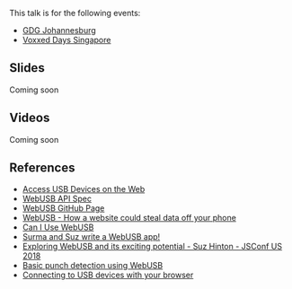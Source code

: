 This talk is for the following events:

- [GDG Johannesburg](https://www.meetup.com/GDGJohannesburg/events/260611609)
- [Voxxed Days Singapore](https://voxxeddays.com/singapore/)

## Slides

Coming soon

## Videos

Coming soon

## References

- [Access USB Devices on the Web](https://developers.google.com/web/updates/2016/03/access-usb-devices-on-the-web)
- [WebUSB API Spec](https://wicg.github.io/webusb/)
- [WebUSB GitHub Page](https://github.com/WICG/webusb)
- [WebUSB - How a website could steal data off your phone](https://labs.mwrinfosecurity.com/blog/webusb/)
- [Can I Use WebUSB](https://caniuse.com/#feat=webusb)
- [Surma and Suz write a WebUSB app!](https://www.youtube.com/watch?v=4BsunBl4-Wk)
- [Exploring WebUSB and its exciting potential - Suz Hinton - JSConf US 2018](https://www.youtube.com/watch?v=IpfZ8Nj3uiE)
- [Basic punch detection using WebUSB](https://medium.com/@kennethrohde/basic-punch-detection-using-web-usb-d9fd4a1387f7)
- [Connecting to USB devices with your browser](https://medium.com/@gendor/connecting-to-usb-devices-with-your-browser-d433a6df6f2)